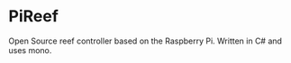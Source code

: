 # PiReef

Open Source reef controller based on the Raspberry Pi.  Written in C# and uses mono.    

